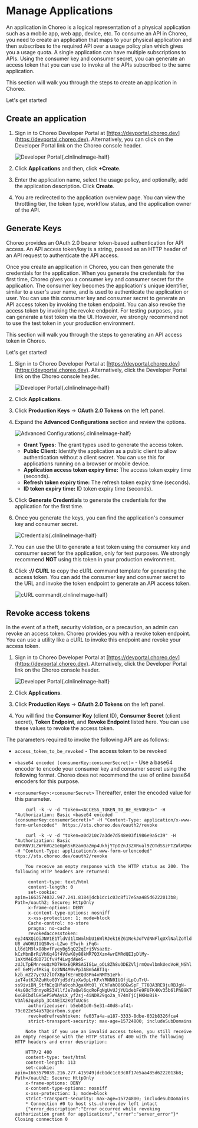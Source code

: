 # Manage Applications

An application in Choreo is a logical representation of a physical application such as a mobile app, web app, device, etc. To consume an API in Choreo, you need to create an application that maps to your physical application and then subscribes to the required API over a usage policy plan which gives you a usage quota. A single application can have multiple subscriptions to APIs. Using the consumer key and consumer secret, you can generate an access token that you can use to invoke all the APIs subscribed to the same application.

This section will walk you through the steps to create an application in Choreo.

Let's get started!

## Create an application

1. Sign in to Choreo Developer Portal at [https://devportal.choreo.dev](https://devportal.choreo.dev). Alternatively, you can click on the Developer Portal link on the Choreo console header. 

    ![Developer Portal](../assets/img/developer-portal/manage-applications/developer-portal.png){.cInlineImage-half}
    
2. Click **Applications** and then, click **+Create**.
3. Enter the application name, select the usage policy, and optionally, add the application description. Click **Create**.
4. You are redirected to the application overview page. You can view the throttling tier, the token type, workflow status, and the application owner of the API. 

## Generate Keys

Choreo provides an OAuth 2.0 bearer token-based authentication for API access. An API access token/key is a string, passed as an HTTP header of an API request to authenticate the API access. 

Once you create an application in Choreo, you can then generate the credentials for the application. When you generate the credentials for the first time, Choreo gives you a consumer key and consumer secret for the application. The consumer key becomes the application's unique identifier, similar to a user's user name, and is used to authenticate the application or user. You can use this consumer key and consumer secret to generate an API access token by invoking the token endpoint. You can also revoke the access token by invoking the revoke endpoint. For testing purposes, you can generate a test token via the UI. However, we strongly recommend not to use the test token in your production environment.

This section will walk you through the steps to generating an API access token in Choreo. 

Let's get started!

1. Sign in to Choreo Developer Portal at [https://devportal.choreo.dev](https://devportal.choreo.dev). Alternatively, click the Developer Portal link on the Choreo console header. 

    ![Developer Portal](../assets/img/developer-portal/manage-applications/developer-portal.png){.cInlineImage-half}

2. Click **Applications**.
3. Click **Production Keys** -> **OAuth 2.0 Tokens** on the left panel.
4. Expand the **Advanced Configurations** section and review the options. 

    ![Advanced Configurations](../assets/img/developer-portal/manage-applications/advanced-configurations.png){.cInlineImage-half}

   - **Grant Types:** The grant types used to generate the access token.
   - **Public Client:** Identify the application as a public client to allow authentication without a client secret. You can use this for applications running on a browser or mobile device. 
   - **Application access token expiry time:** The access token expiry time (seconds).
   - **Refresh token expiry time:** The refresh token expiry time (seconds).
   - **ID token expiry time:** ID token expiry time (seconds).

5. Click **Generate Credentials** to generate the credentials for the application for the first time. 
6. Once you generate the keys, you can find the application's consumer key and consumer secret. 

    ![Credentials](../assets/img/developer-portal/manage-applications/credentials.png){.cInlineImage-half}

7. You can use the UI to generate a test token using the consumer key and consumer secret for the application, only for test purposes. We strongly recommend **NOT** using this token in your production environment. 
8. Click **:// CURL** to copy the cURL command template for generating the access token. You can add the consumer key and consumer secret to the URL and invoke the token endpoint to generate an API access token.

    ![cURL command](../assets/img/developer-portal/manage-applications/curl-command.png){.cInlineImage-half}


## Revoke access tokens

In the event of a theft, security violation, or a precaution, an admin can revoke an access token. Choreo provides you with a revoke token endpoint. You can use a utility like a cURL to invoke this endpoint and revoke your access token.  

1. Sign in to Choreo Developer Portal at [https://devportal.choreo.dev](https://devportal.choreo.dev). Alternatively, click the Developer Portal link on the Choreo console header. 

    ![Developer Portal](../assets/img/developer-portal/manage-applications/developer-portal.png){.cInlineImage-half}

2. Click **Applications**.
3. Click **Production Keys** -> **OAuth 2.0 Tokens** on the left panel.
4. You will find the **Consumer Key** (client ID), **Consumer Secret** (client secret), **Token Endpoint**, and **Revoke Endpoint** listed here. You can use these values to revoke the access token. 

The parameters required to invoke the following API are as follows:

-   `access_token_to_be_revoked` - The access token to be revoked

-   `<base64 encoded (consumerKey:consumerSecret)>` - Use a base64 encoder to encode your consumer key and consumer secret using the following format. Choreo does not recommend the use of online base64 encoders for this purpose.

- `<consumerKey>:<consumerSecret>` Thereafter, enter the encoded value for this parameter.

    ``` tab="Format"
        curl -k -v -d "token=<ACCESS_TOKEN_TO_BE_REVOKED>" -H "Authorization: Basic <base64 encoded (consumerKey:consumerSecret)>" -H "Content-Type: application/x-www-form-urlencoded"  https://sts.choreo.dev/oauth2/revoke
    ```
    
    ``` tab="Examples"
        curl -k -v -d "token=a0d210c7a3de7d548e03f1986e9a5c39" -H "Authorization: Basic OVRRNVJLZWFhVGZGeUpRSkRzam9aZmp4UkhjYTpDZnJ3ZXRual9ZOTdSSzFTZWlWQWx1aXdVVmth" -H "Content-Type: application/x-www-form-urlencoded" ttps://sts.choreo.dev/oauth2/revoke
    ```
    
    ``` tab="Response"
        You receive an empty response with the HTTP status as 200. The following HTTP headers are returned:

         content-type: text/html
         content-length: 0
         set-cookie: apim=1663574032.947.241.8184|dcb1dc1c03c8f17e5aa485d6222013b8; Path=/oauth2; Secure; HttpOnly
         x-frame-options: DENY
         x-content-type-options: nosniff
         x-xss-protection: 1; mode=block
         Cache-control: no-store
         pragma: no-cache
         revokedaccesstoken: eyJ4NXQiOiJNV1E1TldVd1lXWmlNbU16WlRJek16ZG1NekJoTVdNNFlqUXlNalZoTldNNE5qaGtNR1JtTnpGbE1HSTNaRGxtWW1Rek5tRXlNemhoWWpCaU5tWmhZdyIsImtpZCI6Ik1XUTVOV1V3WVdaaU1tTXpaVEl6TXpkbU16QmhNV000WWpReU1qVmhOV000Tmpoa01HUm1OekZsTUdJM1pEbG1ZbVF6Tm1FeU16aGhZakJpTm1aaFl3X1JTMjU2IiwiYWxnIjoiUlMyNTYifQ.eyJzdWIiOiJiNWViODFkMC01ZTMxLTQwZDgtYWY0MS03OWMwMjJlNTRhNTciLCJhdXQiOiJBUFBMSUNBVElPTiIsImF1ZCI6Im80VFhsS0J6MGFlSTRCdHdjY2NFeG51cjRDVWEiLCJuYmYiOjE2NjM1NzM4NDksImF6cCI6Im80VFhsS0J6MGFlSTRCdHdjY2NFeG51cjRDVWEiLCJzY29wZSI6ImRlZmF1bHQiLCJvcmdhbml6YXRpb24iOnsidXVpZCI6ImVjMGQxOTk4LWU0ZDUtNDY0ZS1hYzg4LTk4ODgzOTU2MGQ1ZCJ9LCJpc3MiOiJodHRwczpcL1wvc3RzLmNob3Jlby5kZXY6NDQzXC9vYXV0aDJcL3Rva2VuIiwiZXhwIjoxNjYzNTc3NDQ5LCJpYXQiOjE2NjM1NzM4NDksImp0aSI6ImQ3NDgzNDVlLWFjZmQtNDY4OS04YWUxLTY1NzljOTM4NTA0NCJ9.X0YaQGqjAmz_7h7F1S6s2Esxbn2doViQpsCj-U8_aWOHUIUQS0vs-LZwo_ETwjh_iFqG-Ll6d1M9lxO8bvfFyeyBg5qQ22qErj5Vsaz6z-kCzMbnBrRiVhKq4Gf4VdwK8y88kMR7Q3Xzm4wrEMRdQEIpDlMy-1aXtM4Ed8D7ICfvHf4LwgdAWe5-zUJLTpEMnreuQzMD7H4xEQRRSAGIG1w_oOL8Zh8uODEZVljrmQowlbmkUeoVoH_NShlo60OW-eT_GeMjvfMkig_Oz2NN4M9vPpIABm5ABTIg-kzb_mZ27yc9JzlOfXBpfKErnEQd8Pn4vNMT51eFk-ieT4utKJAZuHto0DYjdSdYiyXw3pLrKFxYRNN0IUGfjLpCuTrU-ss9iviBN_StfbEqQHfa9cohJgaXWtOl_YChFahO86OGwSpF_T76OA3RE9juRBJgN-4AsG0cTdnnyoRS3HllfJe7aQwl6qcRoFqNgUvUJjYU1debFe9FUFK4Kv35b6lPhB9KTrPBUvxfGMNdIRGc6AkrIP5Iet6VtfOb8weQWLjpoSFJ7rC4KCd_c2TXpZPVM5Zb4kRs2IHsZBXrosEUJ9a-6xGBCbdlGH5eP5WWAyLX_yf2sj-4iNDR29go2a_Y74mTjCjHKHoBik-V3Al6Jqu8pb_3C4AEIX2KQfxUc6s
         authorizeduser: b5eb81d0-5e31-40d8-af41-79c022e54a57@carbon.super
         revokedrefreshtoken: fe037a4a-a187-3333-8dbe-032b8326fca4
         strict-transport-security: max-age=15724800; includeSubDomains
    
        Note that if you use an invalid access token, you still receive an empty response with the HTTP status of 400 with the following HTTP headers and error description:
        
        HTTP/2 400 
        content-type: text/html
        content-length: 113
        set-cookie: apim=1663579039.216.277.415949|dcb1dc1c03c8f17e5aa485d6222013b8; Path=/oauth2; Secure; HttpOnly
        x-frame-options: DENY
        x-content-type-options: nosniff
        x-xss-protection: 1; mode=block
        strict-transport-security: max-age=15724800; includeSubDomains
        * Connection #0 to host sts.choreo.dev left intact
        {"error_description":"Error occurred while revoking authorization grant for applications","error":"server_error"}* Closing connection 0
    ```
